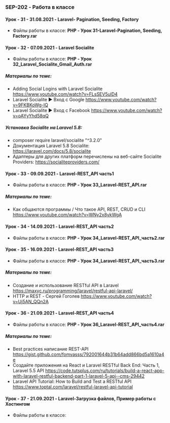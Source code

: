 ### SEP-202 - Работа в классе


#### Урок - 31 - 31.08.2021 - Laravel- Pagination, Seeding, Factory 
* Файлы работы в классе: **PHP - Урок 31-Laravel-Pagination, Seeding, Factory.rar**
 
 
#### Урок - 32 - 07.09.2021 - Laravel Socialite  
* Файлы работы в классе: **PHP - Урок 32_Laravel_Socialite_Gmail_Auth.rar**
##### Материалы по теме: 
* Adding Social Logins with Laravel Socialite https://www.youtube.com/watch?v=FLsSEV5ulD4
* Laravel Socialite ► Вход с Google https://www.youtube.com/watch?v=9FKBKoWg-lQ
* Laravel Socialite ► Вход с Facebook https://www.youtube.com/watch?v=oAYyYhd58qQ
##### Установка Socialite на Laravel 5.8: 
* composer require laravel/socialite "^3.2.0"
* Документация Laravel 5.8 Socialite: https://laravel.com/docs/5.8/socialite
* Адаптеры для других платформ перечислены на веб-сайте Socialite Providers: https://socialiteproviders.com/

#### Урок - 33 - 09.09.2021 - Laravel-REST_API часть1
* Файлы работы в классе: **PHP - Урок 33_Laravel-REST_API.rar** 
##### Материалы по теме: 
* Как общаются программы / Что такое API, REST, CRUD и CLI https://www.youtube.com/watch?v=WNy2x8ykWgA

#### Урок - 34 - 14.09.2021 - Laravel-REST_API часть2 
* Файлы работы в классе: **PHP - Урок 34_Laravel-REST_API_часть2.rar** 

#### Урок - 35 - 16.09.2021 - Laravel-REST_API часть3
* Файлы работы в классе: **PHP - Урок 34_Laravel-REST_API_часть3.rar** 
##### Материалы по теме: 
* Создание и использование RESTful API в Laravel https://maxyc.ru/programming/laravel/restful-api-laravel/
* HTTP и REST - Сергей Гоголев https://www.youtube.com/watch?v=Uj5AN_QQn2A


#### Урок - 36 - 21.09.2021 - Laravel-REST_API часть4
* Файлы работы в классе: **PHP - Урок 36_Laravel-REST_API_часть4.rar** 
##### Материалы по теме: 
* Best practices написание REST-API https://gist.github.com/fomvasss/792001644b31b64add866bd5a1610a4e
* Создайте приложения на React и Laravel RESTful Back End: Часть 1, Laravel 5.5 API https://code.tutsplus.com/ru/tutorials/build-a-react-app-with-laravel-restful-backend-part-1-laravel-5-api--cms-29442
* Laravel API Tutorial: How to Build and Test a RESTful API https://www.toptal.com/laravel/restful-laravel-api-tutorial


#### Урок - 37 - 21.09.2021 - Laravel-Загрузка файлов, Пример работы с Хостингом
* Файлы работы в классе:


